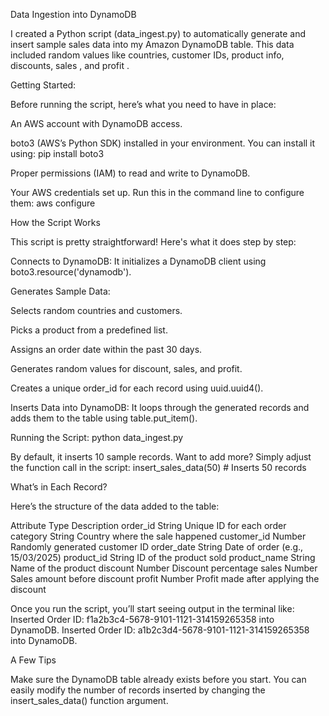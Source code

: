 Data Ingestion into DynamoDB 

I created a Python script (data_ingest.py) to automatically generate and insert sample sales data into my Amazon DynamoDB table. This data included random values like countries, customer IDs, product info, discounts, sales , and profit .

Getting Started: 

Before running the script, here’s what you need to have in place:

An AWS account with DynamoDB access.

boto3 (AWS’s Python SDK) installed in your environment. You can install it using:
pip install boto3

Proper permissions (IAM) to read and write to DynamoDB.

Your AWS credentials set up. Run this in the command line to configure them:
aws configure

How the Script Works

This script is pretty straightforward! Here's what it does step by step:

Connects to DynamoDB: It initializes a DynamoDB client using boto3.resource('dynamodb').

Generates Sample Data:

Selects random countries and customers.

Picks a product from a predefined list.

Assigns an order date within the past 30 days.

Generates random values for discount, sales, and profit.

Creates a unique order_id for each record using uuid.uuid4().

Inserts Data into DynamoDB: It loops through the generated records and adds them to the table using table.put_item().

Running the Script:
python data_ingest.py

By default, it inserts 10 sample records. Want to add more? Simply adjust the function call in the script:
insert_sales_data(50)  # Inserts 50 records

What’s in Each Record?

Here’s the structure of the data added to the table:

Attribute	Type	Description
order_id	String	Unique ID for each order
category	String	Country where the sale happened
customer_id	Number	Randomly generated customer ID
order_date	String	Date of order (e.g., 15/03/2025)
product_id	String	ID of the product sold
product_name	String	Name of the product
discount	Number	Discount percentage
sales	Number	Sales amount before discount
profit	Number	Profit made after applying the discount

Once you run the script, you’ll start seeing output in the terminal like:
Inserted Order ID: f1a2b3c4-5678-9101-1121-314159265358 into DynamoDB.
Inserted Order ID: a1b2c3d4-5678-9101-1121-314159265358 into DynamoDB.

A Few Tips

Make sure the DynamoDB table already exists before you start.
You can easily modify the number of records inserted by changing the insert_sales_data() function argument.
